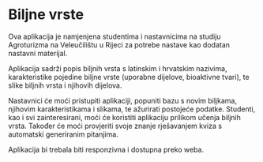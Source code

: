 # Biljne vrste

Ova aplikacija je namjenjena studentima i nastavnicima na studiju Agroturizma na Veleučilištu u Rijeci za potrebe nastave kao dodatan nastavni materijal. 

Aplikacija sadrži popis biljnih vrsta s latinskim i hrvatskim nazivima, karakteristike pojedine biljne vrste (uporabne dijelove, bioaktivne tvari), te slike biljnih vrsta i njihovih dijelova.  

Nastavnici će moći pristupiti aplikaciji, popuniti bazu s novim biljkama, njihovim karakteristikama i slikama, te ažurirati postojeće podatke. 
Studenti, kao i svi zainteresirani, moći će koristiti aplikaciju prilikom učenja biljnih vrsta. Također će moći provjeriti svoje znanje rješavanjem kviza s automatski generiranim pitanjima.

Aplikacija bi trebala biti responzivna i dostupna preko weba.


